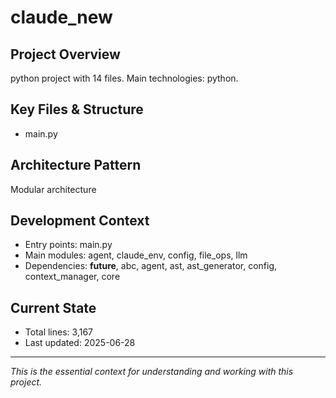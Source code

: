 # claude_new

## Project Overview
python project with 14 files. Main technologies: python.

## Key Files & Structure
- main.py

## Architecture Pattern
Modular architecture

## Development Context
- Entry points: main.py
- Main modules: agent, claude_env, config, file_ops, llm
- Dependencies: __future__, abc, agent, ast, ast_generator, config, context_manager, core

## Current State
- Total lines: 3,167
- Last updated: 2025-06-28

---
*This is the essential context for understanding and working with this project.*
